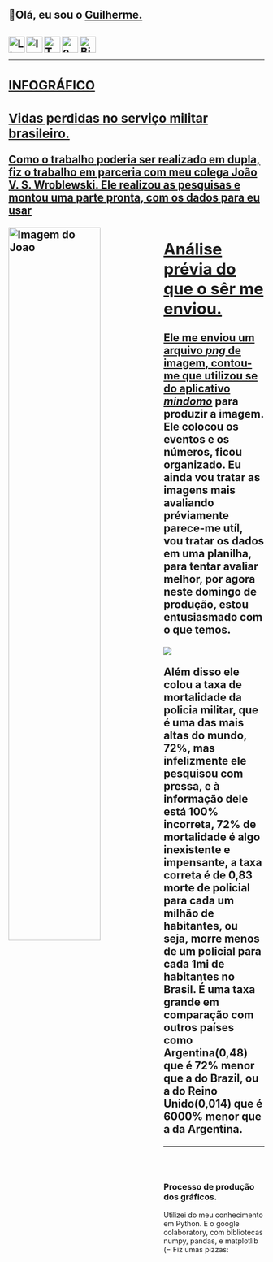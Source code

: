 <h2>👋Olá, eu sou o <a href="https://www.linkedin.com/in/guilhermebini/">Guilherme.</a><h2>
<a target="_blank" href="https://www.linkedin.com/in/guilhermebini">
  <img align="left" alt="LinkdeIN" width="32px" src="https://cdn.jsdelivr.net/npm/simple-icons@v3/icons/linkedin.svg" />
<a target="_blank" href="https://www.instagram.com/guilhermebinii/">
  <img align="left" alt="Instagram" width="32px" src="https://cdn.jsdelivr.net/npm/simple-icons@v3/icons/instagram.svg" />
<a target ="_blank" href="https://twitter.com/GuilhermeBinii">
  <img align="left" alt="Twitter" width="32px" src="https://img.icons8.com/metro/452/twitter.png" />
<a target ="_blank" href="mailto:guilhermebini@outlook.com">
  <img align="left" alt="email" width="32px" src="https://cdn.icon-icons.com/icons2/2131/PNG/512/email_mesasge_envelope_icon_131541.png" />
<a target="_blank" href="https://biolinky.co/guilhermebini">
  <img align="left" alt="Biolinky" width="32px" src="https://img.icons8.com/metro/452/more.png" /><br><hr>
<h3>INFOGRÁFICO</h3>
  <h3>Vidas perdidas no serviço militar brasileiro.</h3>
<p>Como o trabalho poderia ser realizado em dupla, fiz o trabalho em parceria com meu colega João V. S. Wroblewski.
  Ele realizou as pesquisas e montou uma parte pronta, com os dados para eu usar</p>
  
  <img align="left" alt="Imagem do Joao" width="60%" src="https://user-images.githubusercontent.com/84605928/122680958-4ec30480-d1c8-11eb-91ce-c0f4d24285b7.png" />
<h2>Análise prévia do que o sêr me enviou.</h2
  <p>Ele me enviou um arquivo <i>png</i> de imagem, contou-me que utilizou se do aplicativo <a href="https://www.mindomo.com/pt/"><i>mindomo</i></a> para produzir a imagem. Ele colocou os eventos e os números, ficou organizado. Eu ainda vou tratar as imagens mais avaliando préviamente parece-me utíl, vou tratar os dados em uma planilha, para tentar avaliar melhor, por agora neste domingo de produção, estou entusiasmado com o que temos.</p><img src="https://user-images.githubusercontent.com/84605928/122681792-7ae08480-d1cc-11eb-9b8c-e4692631c32d.png"/>
  <p>Além disso ele colou a taxa de mortalidade da policia militar, que é uma das mais altas do mundo, 72%, mas infelizmente ele pesquisou com pressa, e à informação dele está 100% incorreta, 72% de mortalidade é algo inexistente e impensante, a taxa correta é de 0,83 morte de policial para cada um milhão de habitantes, ou seja, morre menos de um policial para cada 1mi de habitantes no Brasil. É uma taxa grande em comparação com outros países como Argentina(0,48) que é 72% menor que a do Brazil, ou a do Reino Unido(0,014) que é 6000% menor que a da Argentina.</p>
<hr><br>
<h3> Processo de produção dos gráficos. </h3>
<p> Utilizei do meu conhecimento em Python. E o google colaboratory, com bibliotecas numpy, pandas, e matplotlib (= Fiz umas pizzas:
